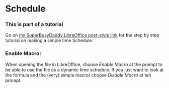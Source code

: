 # Schedule

### This is part of a tutorial
Go on [my SuperBusyDaddy LibreOffice post-style link]( http://superbusydaddy.com/blog/2018/05/02/tutorial-make-a-time-schedule-in-libreoffice-using-formulas-and-a-simple-macro/) for the step by step tutorial on making a simple time Schedule.

### Enable Macro:
When opening the file in LibreOffice, choose *Enable Macro* at the prompt to be able to use the file as a dynamic time schedule. If you just want to look at the formula and the (very) simple macro) choose *Disable Macro* at teh prompt.






